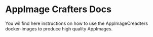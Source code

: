 # AppImage Crafters Docs

You wil find here instructions on how to use the AppImageCreadters docker-images to produce high quality AppImages.
